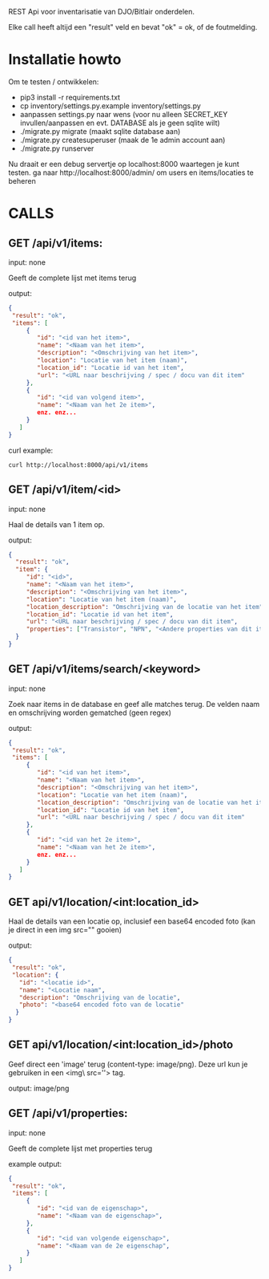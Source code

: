 REST Api voor inventarisatie van DJO/Bitlair onderdelen.

Elke call heeft altijd een "result" veld en bevat "ok" = ok, of de foutmelding.

# Installatie howto
Om te testen / ontwikkelen:

- pip3 install -r requirements.txt
- cp inventory/settings.py.example inventory/settings.py
- aanpassen settings.py naar wens
  (voor nu alleen SECRET_KEY invullen/aanpassen en evt. DATABASE als je geen sqlite wilt)
- ./migrate.py migrate (maakt sqlite database aan)
- ./migrate.py createsuperuser  (maak de 1e admin account aan)
- ./migrate.py runserver

Nu draait er een debug servertje op localhost:8000 waartegen je kunt testen.
ga naar http://localhost:8000/admin/ om users en items/locaties te beheren

# CALLS

## GET /api/v1/items:
input: none

Geeft de complete lijst met items terug

output:
```json
{
 "result": "ok",
 "items": [
     {
        "id": "<id van het item>",
        "name": "<Naam van het item>",
        "description": "<Omschrijving van het item>",
        "location": "Locatie van het item (naam)",
        "location_id": "Locatie id van het item",
        "url": "<URL naar beschrijving / spec / docu van dit item"
     },
     {
        "id": "<id van volgend item>",
        "name": "<Naam van het 2e item>",
        enz. enz...
     }
   ]
}
```

curl example:
```
curl http://localhost:8000/api/v1/items
```


## GET /api/v1/item/\<id\>
input: none

Haal de details van 1 item op.

output:
```json
{
  "result": "ok",
  "item": {
     "id": "<id>",
     "name": "<Naam van het item>",
     "description": "<Omschrijving van het item>",
     "location": "Locatie van het item (naam)",
     "location_description": "Omschrijving van de locatie van het item",
     "location_id": "Locatie id van het item",
     "url": "<URL naar beschrijving / spec / docu van dit item",
     "properties": ["Transistor", "NPN", "<Andere properties van dit item>"]
  }
}
```


## GET /api/v1/items/search/\<keyword\>
input: none

Zoek naar items in de database en geef alle matches terug.
De velden naam en omschrijving worden gematched (geen regex)

output:
```json
{
 "result": "ok",
 "items": [
     {
        "id": "<id van het item>",
        "name": "<Naam van het item>",
        "description": "<Omschrijving van het item>",
        "location": "Locatie van het item (naam)",
        "location_description": "Omschrijving van de locatie van het item",
        "location_id": "Locatie id van het item",
        "url": "<URL naar beschrijving / spec / docu van dit item"
     },
     {
        "id": "<id van het 2e item>",
        "name": "<Naam van het 2e item>",
        enz. enz...
     }
   ]
}
```


## GET api/v1/location/\<int:location_id\>

Haal de details van een locatie op, inclusief een base64 encoded foto
(kan je direct in een img src="<base64 troep>" gooien)

output:
```json
{
 "result": "ok",
 "location": {
   "id": "<locatie id>",
   "name": "<Locatie naam",
   "description": "Omschrijving van de locatie",
   "photo": "<base64 encoded foto van de locatie"
  }
}
```

## GET api/v1/location/\<int:location_id\>/photo

Geef direct een 'image' terug (content-type: image/png). Deze url kun je
gebruiken in een \<img\ src=''> tag.

output:
image/png

## GET /api/v1/properties:
input: none

Geeft de complete lijst met properties terug

example output:
```json
{
 "result": "ok",
 "items": [
     {
        "id": "<id van de eigenschap>",
        "name": "<Naam van de eigenschap>",
     },
     {
        "id": "<id van volgende eigenschap>",
        "name": "<Naam van de 2e eigenschap",
     }
   ]
}
```
